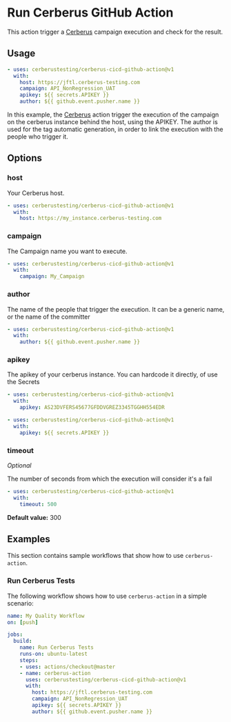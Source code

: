 # Run Cerberus GitHub Action

This action trigger a [Cerberus](https://github.com/cerberustesting/cerberus-core) campaign execution and check for the result.

## Usage

```yaml
- uses: cerberustesting/cerberus-cicd-github-action@v1
  with:
    host: https://jftl.cerberus-testing.com
    campaign: API_NonRegression_UAT
    apikey: ${{ secrets.APIKEY }}
    author: ${{ github.event.pusher.name }}
```

In this example, the [Cerberus](https://github.com/actions/cerberus-action) action trigger the execution of the campaign on the cerberus instance behind the host, using the APIKEY.
The author is used for the tag automatic generation, in order to link the execution with the people who trigger it.

## Options

### host

Your Cerberus host.

```yaml
- uses: cerberustesting/cerberus-cicd-github-action@v1
  with:
    host: https://my_instance.cerberus-testing.com
```

### campaign

The Campaign name you want to execute.

```yaml
- uses: cerberustesting/cerberus-cicd-github-action@v1
  with:
    campaign: My_Campaign
```

### author

The name of the people that trigger the execution. It can be a generic name, or the name of the committer 

```yaml
- uses: cerberustesting/cerberus-cicd-github-action@v1
  with:
    author: ${{ github.event.pusher.name }}
```

### apikey

The apikey of your cerberus instance. You can hardcode it directly, of use the Secrets  

```yaml
- uses: cerberustesting/cerberus-cicd-github-action@v1
  with:
    apikey: AS23DVFERS45677GFDDVGREZ3345TGGHH554EDR
```

```yaml
- uses: cerberustesting/cerberus-cicd-github-action@v1
  with:
    apikey: ${{ secrets.APIKEY }}
```

### timeout

*Optional*

The number of seconds from which the execution will consider it's a fail

```yaml
- uses: cerberustesting/cerberus-cicd-github-action@v1
  with:
    timeout: 500
```

**Default value:** 300

## Examples

This section contains sample workflows that show how to use `cerberus-action`.

### Run Cerberus Tests

The following workflow shows how to use `cerberus-action` in a simple scenario:

```yaml
name: My Quality Workflow
on: [push]

jobs:
  build:
    name: Run Cerberus Tests
    runs-on: ubuntu-latest
    steps:
    - uses: actions/checkout@master
    - name: cerberus-action
      uses: cerberustesting/cerberus-cicd-github-action@v1
      with:
        host: https://jftl.cerberus-testing.com
        campaign: API_NonRegression_UAT
        apikey: ${{ secrets.APIKEY }}
        author: ${{ github.event.pusher.name }}
```
